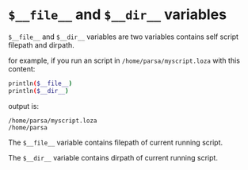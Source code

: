 # `$__file__` and `$__dir__` variables
`$__file__` and `$__dir__` variables are two variables contains self script filepath and dirpath.

for example, if you run an script in `/home/parsa/myscript.loza` with this content:

```bash
println($__file__)
println($__dir__)
```

output is:

```
/home/parsa/myscript.loza
/home/parsa
```

The `$__file__` variable contains filepath of current running script.

The `$__dir__` variable contains dirpath of current running script.
